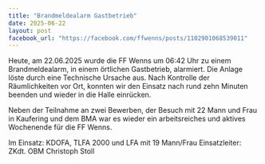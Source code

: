 ```yaml
---
title: "Brandmeldealarm Gastbetrieb"
date: 2025-06-22
layout: post
facebook_url: "https://facebook.com/ffwenns/posts/1102901068539011"
---
```


Heute, am 22.06.2025 wurde die FF Wenns um 06:42 Uhr zu einem Brandmeldealarm, in einem örtlichen Gastbetrieb, alarmiert. Die Anlage löste durch eine Technische Ursache aus. Nach Kontrolle der Räumlichkeiten vor Ort, konnten wir den Einsatz nach rund zehn Minuten beenden und wieder in die Halle einrücken. 

Neben der Teilnahme an zwei Bewerben, der Besuch mit 22 Mann und Frau in Kaufering und dem BMA war es wieder ein arbeitsreiches und aktives Wochenende für die FF Wenns.

Im Einsatz:
 KDOFA, TLFA 2000 und LFA mit 19 Mann/Frau 
 Einsatzleiter: ZKdt. OBM Christoph Stoll